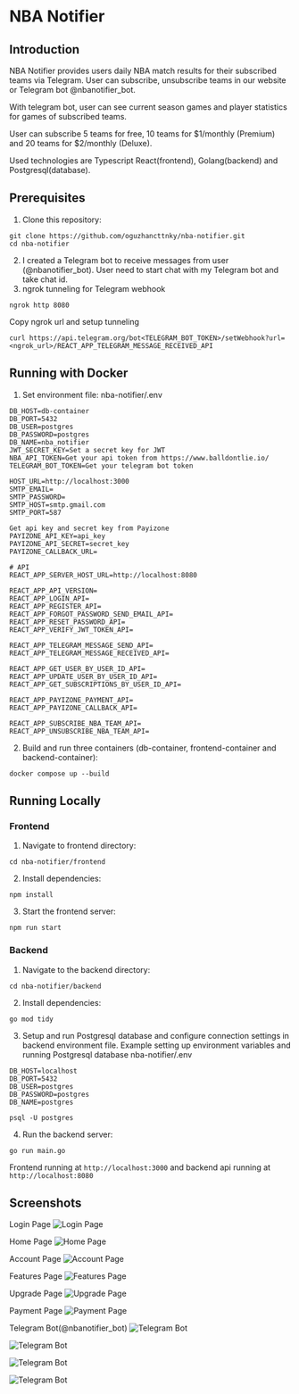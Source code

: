 # NBA Notifier

## Introduction

NBA Notifier provides users daily NBA match results for their subscribed teams via Telegram. User can subscribe, unsubscribe teams in our website or Telegram bot @nbanotifier_bot.

With telegram bot, user can see current season games and player statistics for games of subscribed teams.

User can subscribe 5 teams for free, 10 teams for $1/monthly (Premium) and 20 teams for $2/monthly (Deluxe).

Used technologies are Typescript React(frontend), Golang(backend) and Postgresql(database).

## Prerequisites

1. Clone this repository:
```console
git clone https://github.com/oguzhancttnky/nba-notifier.git
cd nba-notifier
```
2. I created a Telegram bot to receive messages from user (@nbanotifier_bot). User need to start chat with my Telegram bot and take chat id.
3. ngrok tunneling for Telegram webhook
```console
ngrok http 8080
```
Copy ngrok url and setup tunneling
```console
curl https://api.telegram.org/bot<TELEGRAM_BOT_TOKEN>/setWebhook?url=<ngrok_url>/REACT_APP_TELEGRAM_MESSAGE_RECEIVED_API
```

## Running with Docker

1. Set environment file:
nba-notifier/.env

```
DB_HOST=db-container
DB_PORT=5432
DB_USER=postgres
DB_PASSWORD=postgres
DB_NAME=nba_notifier
JWT_SECRET_KEY=Set a secret key for JWT
NBA_API_TOKEN=Get your api token from https://www.balldontlie.io/
TELEGRAM_BOT_TOKEN=Get your telegram bot token

HOST_URL=http://localhost:3000
SMTP_EMAIL=
SMTP_PASSWORD=
SMTP_HOST=smtp.gmail.com
SMTP_PORT=587

Get api key and secret key from Payizone
PAYIZONE_API_KEY=api_key
PAYIZONE_API_SECRET=secret_key
PAYIZONE_CALLBACK_URL=

# API
REACT_APP_SERVER_HOST_URL=http://localhost:8080

REACT_APP_API_VERSION=
REACT_APP_LOGIN_API=
REACT_APP_REGISTER_API=
REACT_APP_FORGOT_PASSWORD_SEND_EMAIL_API=
REACT_APP_RESET_PASSWORD_API=
REACT_APP_VERIFY_JWT_TOKEN_API=

REACT_APP_TELEGRAM_MESSAGE_SEND_API=
REACT_APP_TELEGRAM_MESSAGE_RECEIVED_API=

REACT_APP_GET_USER_BY_USER_ID_API=                      
REACT_APP_UPDATE_USER_BY_USER_ID_API=
REACT_APP_GET_SUBSCRIPTIONS_BY_USER_ID_API=

REACT_APP_PAYIZONE_PAYMENT_API=
REACT_APP_PAYIZONE_CALLBACK_API=

REACT_APP_SUBSCRIBE_NBA_TEAM_API=
REACT_APP_UNSUBSCRIBE_NBA_TEAM_API=

```
2. Build and run three containers (db-container, frontend-container and backend-container):
```console
docker compose up --build
```
## Running Locally
### Frontend

1. Navigate to frontend directory:
```console
cd nba-notifier/frontend
```
2. Install dependencies:
```console
npm install
```
3. Start the frontend server:
```console
npm run start
```
### Backend

1. Navigate to the backend directory:
```console
cd nba-notifier/backend
```
2. Install dependencies:
```console
go mod tidy
```
3. Setup and run Postgresql database and configure connection settings in backend environment file.
Example setting up environment variables and running Postgresql database
nba-notifier/.env
```
DB_HOST=localhost
DB_PORT=5432
DB_USER=postgres
DB_PASSWORD=postgres
DB_NAME=postgres
```
```console
psql -U postgres
```
4. Run the backend server:
```console
go run main.go
```

Frontend running at `http://localhost:3000` and backend api running at `http://localhost:8080`

## Screenshots

Login Page
![Login Page](https://github.com/user-attachments/assets/f1fbc7cb-c592-4454-b51f-32257ac4407f)

Home Page
![Home Page](https://github.com/user-attachments/assets/bef4521e-8b06-44d6-8cdf-b71fd773eb60)

Account Page
![Account Page](https://github.com/user-attachments/assets/47d7657e-71e5-4ac1-947a-f6113189df3f)

Features Page
![Features Page](https://github.com/user-attachments/assets/6013da1a-3484-4c2c-bb53-ba9ed8155c0a)

Upgrade Page
![Upgrade Page](https://github.com/user-attachments/assets/3e51f9a5-6a73-4a13-8d89-01a17736ef12)

Payment Page
![Payment Page](https://github.com/user-attachments/assets/5dce2710-39be-4f55-ba58-0a434b1a2e61)

Telegram Bot(@nbanotifier_bot)
![Telegram Bot](https://github.com/user-attachments/assets/bd8568b5-3c6b-45eb-b31a-5f666fc659a0)

![Telegram Bot](https://github.com/user-attachments/assets/7d487194-04f6-4af6-b110-b7a3fcee3f06)

![Telegram Bot](https://github.com/user-attachments/assets/329813cf-a14e-41bb-b06d-019151c6317d)

![Telegram Bot](https://github.com/user-attachments/assets/4308d44f-d0cd-4500-8c51-78ce7a40bf97)


